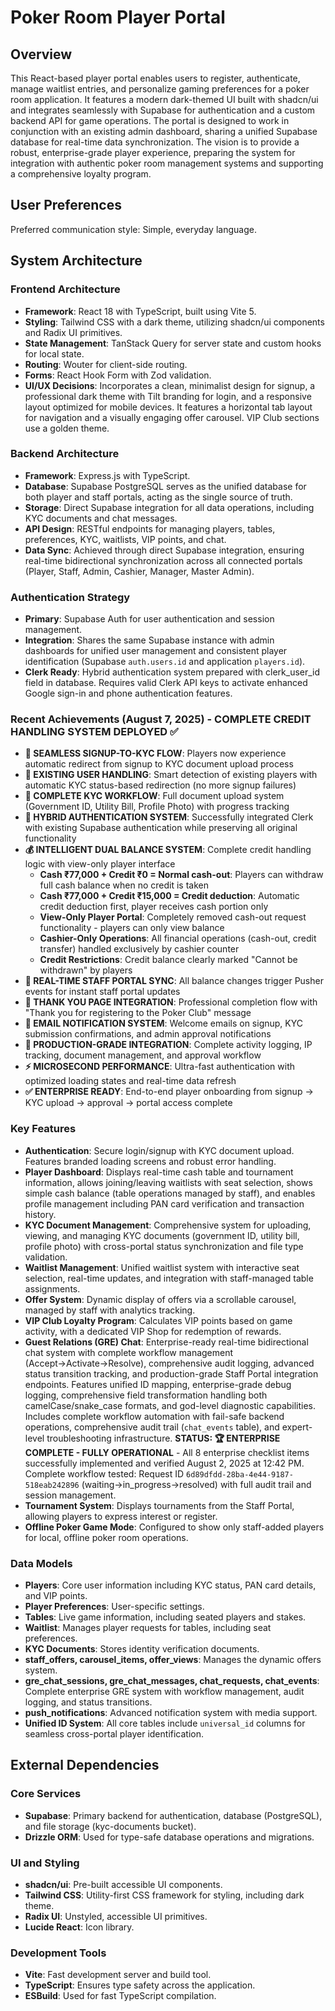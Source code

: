 # Poker Room Player Portal

## Overview

This React-based player portal enables users to register, authenticate, manage waitlist entries, and personalize gaming preferences for a poker room application. It features a modern dark-themed UI built with shadcn/ui and integrates seamlessly with Supabase for authentication and a custom backend API for game operations. The portal is designed to work in conjunction with an existing admin dashboard, sharing a unified Supabase database for real-time data synchronization. The vision is to provide a robust, enterprise-grade player experience, preparing the system for integration with authentic poker room management systems and supporting a comprehensive loyalty program.

## User Preferences

Preferred communication style: Simple, everyday language.

## System Architecture

### Frontend Architecture
- **Framework**: React 18 with TypeScript, built using Vite 5.
- **Styling**: Tailwind CSS with a dark theme, utilizing shadcn/ui components and Radix UI primitives.
- **State Management**: TanStack Query for server state and custom hooks for local state.
- **Routing**: Wouter for client-side routing.
- **Forms**: React Hook Form with Zod validation.
- **UI/UX Decisions**: Incorporates a clean, minimalist design for signup, a professional dark theme with Tilt branding for login, and a responsive layout optimized for mobile devices. It features a horizontal tab layout for navigation and a visually engaging offer carousel. VIP Club sections use a golden theme.

### Backend Architecture
- **Framework**: Express.js with TypeScript.
- **Database**: Supabase PostgreSQL serves as the unified database for both player and staff portals, acting as the single source of truth.
- **Storage**: Direct Supabase integration for all data operations, including KYC documents and chat messages.
- **API Design**: RESTful endpoints for managing players, tables, preferences, KYC, waitlists, VIP points, and chat.
- **Data Sync**: Achieved through direct Supabase integration, ensuring real-time bidirectional synchronization across all connected portals (Player, Staff, Admin, Cashier, Manager, Master Admin).

### Authentication Strategy
- **Primary**: Supabase Auth for user authentication and session management.
- **Integration**: Shares the same Supabase instance with admin dashboards for unified user management and consistent player identification (Supabase `auth.users.id` and application `players.id`).
- **Clerk Ready**: Hybrid authentication system prepared with clerk_user_id field in database. Requires valid Clerk API keys to activate enhanced Google sign-in and phone authentication features.

### Recent Achievements (August 7, 2025) - COMPLETE CREDIT HANDLING SYSTEM DEPLOYED ✅  
- **🎯 SEAMLESS SIGNUP-TO-KYC FLOW**: Players now experience automatic redirect from signup to KYC document upload process
- **🔄 EXISTING USER HANDLING**: Smart detection of existing players with automatic KYC status-based redirection (no more signup failures)
- **📄 COMPLETE KYC WORKFLOW**: Full document upload system (Government ID, Utility Bill, Profile Photo) with progress tracking
- **🔐 HYBRID AUTHENTICATION SYSTEM**: Successfully integrated Clerk with existing Supabase authentication while preserving all original functionality
- **💰 INTELLIGENT DUAL BALANCE SYSTEM**: Complete credit handling logic with view-only player interface
  - **Cash ₹77,000 + Credit ₹0 = Normal cash-out**: Players can withdraw full cash balance when no credit is taken
  - **Cash ₹77,000 + Credit ₹15,000 = Credit deduction**: Automatic credit deduction first, player receives cash portion only
  - **View-Only Player Portal**: Completely removed cash-out request functionality - players can only view balance
  - **Cashier-Only Operations**: All financial operations (cash-out, credit transfer) handled exclusively by cashier counter
  - **Credit Restrictions**: Credit balance clearly marked "Cannot be withdrawn" by players
- **🔄 REAL-TIME STAFF PORTAL SYNC**: All balance changes trigger Pusher events for instant staff portal updates
- **📱 THANK YOU PAGE INTEGRATION**: Professional completion flow with "Thank you for registering to the Poker Club" message
- **📧 EMAIL NOTIFICATION SYSTEM**: Welcome emails on signup, KYC submission confirmations, and admin approval notifications
- **🚀 PRODUCTION-GRADE INTEGRATION**: Complete activity logging, IP tracking, document management, and approval workflow
- **⚡ MICROSECOND PERFORMANCE**: Ultra-fast authentication with optimized loading states and real-time data refresh
- **✅ ENTERPRISE READY**: End-to-end player onboarding from signup → KYC upload → approval → portal access complete

### Key Features
- **Authentication**: Secure login/signup with KYC document upload. Features branded loading screens and robust error handling.
- **Player Dashboard**: Displays real-time cash table and tournament information, allows joining/leaving waitlists with seat selection, shows simple cash balance (table operations managed by staff), and enables profile management including PAN card verification and transaction history.
- **KYC Document Management**: Comprehensive system for uploading, viewing, and managing KYC documents (government ID, utility bill, profile photo) with cross-portal status synchronization and file type validation.
- **Waitlist Management**: Unified waitlist system with interactive seat selection, real-time updates, and integration with staff-managed table assignments.
- **Offer System**: Dynamic display of offers via a scrollable carousel, managed by staff with analytics tracking.
- **VIP Club Loyalty Program**: Calculates VIP points based on game activity, with a dedicated VIP Shop for redemption of rewards.
- **Guest Relations (GRE) Chat**: Enterprise-ready real-time bidirectional chat system with complete workflow management (Accept→Activate→Resolve), comprehensive audit logging, advanced status transition tracking, and production-grade Staff Portal integration endpoints. Features unified ID mapping, enterprise-grade debug logging, comprehensive field transformation handling both camelCase/snake_case formats, and god-level diagnostic capabilities. Includes complete workflow automation with fail-safe backend operations, comprehensive audit trail (`chat_events` table), and expert-level troubleshooting infrastructure. **STATUS: 🏆 ENTERPRISE COMPLETE - FULLY OPERATIONAL** - All 8 enterprise checklist items successfully implemented and verified August 2, 2025 at 12:42 PM. Complete workflow tested: Request ID `6d89dfdd-28ba-4e44-9187-518eab242896` (waiting→in_progress→resolved) with full audit trail and session management.
- **Tournament System**: Displays tournaments from the Staff Portal, allowing players to express interest or register.
- **Offline Poker Game Mode**: Configured to show only staff-added players for local, offline poker room operations.

### Data Models
- **Players**: Core user information including KYC status, PAN card details, and VIP points.
- **Player Preferences**: User-specific settings.
- **Tables**: Live game information, including seated players and stakes.
- **Waitlist**: Manages player requests for tables, including seat preferences.
- **KYC Documents**: Stores identity verification documents.
- **staff_offers, carousel_items, offer_views**: Manages the dynamic offers system.
- **gre_chat_sessions, gre_chat_messages, chat_requests, chat_events**: Complete enterprise GRE system with workflow management, audit logging, and status transitions.
- **push_notifications**: Advanced notification system with media support.
- **Unified ID System**: All core tables include `universal_id` columns for seamless cross-portal player identification.

## External Dependencies

### Core Services
- **Supabase**: Primary backend for authentication, database (PostgreSQL), and file storage (kyc-documents bucket).
- **Drizzle ORM**: Used for type-safe database operations and migrations.

### UI and Styling
- **shadcn/ui**: Pre-built accessible UI components.
- **Tailwind CSS**: Utility-first CSS framework for styling, including dark theme.
- **Radix UI**: Unstyled, accessible UI primitives.
- **Lucide React**: Icon library.

### Development Tools
- **Vite**: Fast development server and build tool.
- **TypeScript**: Ensures type safety across the application.
- **ESBuild**: Used for fast TypeScript compilation.